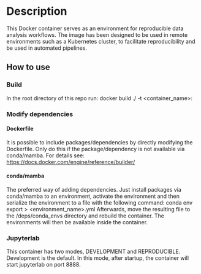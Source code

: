 # Description
This Docker container serves as an environment for reproducible data analysis workflows. The image has been designed to be used in remote environments such as a Kubernetes cluster, to facilitate reproducibility and be used in automated pipelines.

## How to use
### Build
In the root directory of this repo run:
    docker build ./ -t <container_name>:<tag>
### Modify dependencies
#### Dockerfile
It is possible to include packages/dependencies by directly modifying the Dockerfile. 
Only do this if the package/dependency is not available via conda/mamba.
For details see: https://docs.docker.com/engine/reference/builder/ 
#### conda/mamba
The preferred way of adding dependencies.
Just install packages via conda/mamba to an environment, activate the environment and then serialize the environment to a file with the following command:
    conda env export > <environment_name>.yml
Afterwards, move the resulting file to the /deps/conda_envs directory and rebuild the container. The environments will then be available inside the container.
### Jupyterlab
This container has two modes, DEVELOPMENT and REPRODUCIBLE.  Development is the default. In this mode, after startup, the container will start jupyterlab on port 8888.
